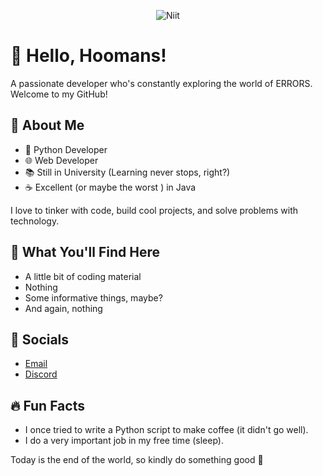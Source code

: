 <p align="center">
  <img src="https://avatars.githubusercontent.com/u/40685535?s=400&u=9d7562035bb738259b163bf0e120cfeeaaf63d60&v=4" alt="Niit">
</p>

# 👋 Hello, Hoomans!

A passionate developer who's constantly exploring the world of ERRORS. Welcome to my GitHub!

## 🚀 About Me

- 🐍 Python Developer
- 🌐 Web Developer
- 📚 Still in University (Learning never stops, right?)
- ☕ Excellent (or maybe the worst ) in Java

I love to tinker with code, build cool projects, and solve problems with technology. 

## 💼 What You'll Find Here

- A little bit of coding material
- Nothing
- Some informative things, maybe?
- And again, nothing 

## 🌟 Socials

- [Email](mailto:nitishyy@gmail.com)
- [Discord](https://discordapp.com/users/532831020916146186)

## 🔥 Fun Facts

- I once tried to write a Python script to make coffee (it didn't go well).
- I do a very important job in my free time (sleep).

Today is the end of the world, so kindly do something good 🤟
